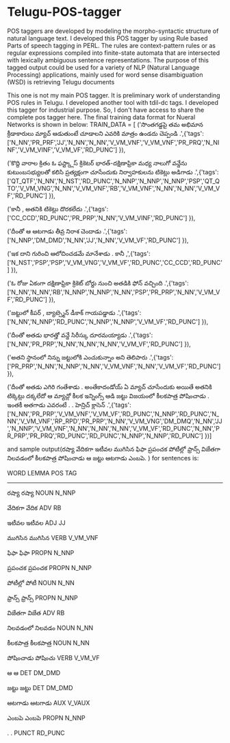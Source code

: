 # Telugu-POS-tagger
POS taggers are developed by modeling the morpho-syntactic structure of natural language text. I developed this POS tagger by using Rule based Parts of speech tagging in PERL. The rules are context-pattern rules or as regular expressions compiled into finite-state automata that are intersected with lexically ambiguous sentence representations. The purpose of this tagged output could be used for a variety of NLP (Natural Language Processing) applications, mainly used for word sense disambiguation (WSD) is retrieving Telugu documents

This one is not my main POS tagger. It is preliminary work of understanding POS rules in Telugu. I developed another tool with tdil-dc tags. I developed this tagger for industrial purpose. So, I don't have access to share the complete pos tagger here.
The final training data format for Nueral Networks is shown in below:
TRAIN_DATA = [ ('సొంతగడ్డపై తమ అభిమాన క్రీడాకారులు మ్యాచ్ ఆడుతుంటే చూడాలని ఎవరికి మాత్రం ఉండదు చెప్పండి .',{'tags': ['N_NN','PR_PRF','JJ','N_NN','N_NN','V_VM_VNF','V_VM_VNF','PR_PRQ','N_NINF','V_VM_VINF','V_VM_VF','RD_PUNC'] }),

('కొద్ది వారాల క్రితం ఓ ఫస్ట్క్లాస్ క్రికెటర్ భారత్-దక్షిణాఫ్రికా మధ్య నాలుగో వన్డేను కుటుంబసభ్యులతో కలిసి ప్రత్యక్షంగా చూసేందుకు నిర్వాహకులను టికెట్లు అడిగాడు .',{'tags': ['QT_QTF','N_NN','N_NST','RD_PUNC','N_NNP','N_NNP','N_NNP','PSP','QT_QTO','V_VM_VNG','N_NN','V_VM_VNF','RB','V_VM_VNF','N_NN','N_NN','V_VM_VF','RD_PUNC'] }),

('కానీ , అతనికి టికెట్లు దొరకలేదు .',{'tags': ['CC_CCD','RD_PUNC','PR_PRP','N_NN','V_VM_VINF','RD_PUNC'] }),

('దీంతో ఆ ఆటగాడు తీవ్ర నిరాశ చెందాడు .',{'tags': ['N_NNP','DM_DMD','N_NN','JJ','N_NN','V_VM_VF','RD_PUNC'] }),

('ఇక దాని గురించి ఆలోచించడమే మానేశాడు . కానీ ,',{'tags': ['N_NST','PSP','PSP','V_VM_VNG','V_VM_VF','RD_PUNC','CC_CCD','RD_PUNC'] }),

('ఓ రోజు ఏకంగా దక్షిణాఫ్రికా క్రికెట్ బోర్డు నుంచి అతడికి ఫోన్ వచ్చింది .',{'tags': ['N_NN','N_NN','RB','N_NNP','N_NNP','N_NN','PSP','PR_PRP','N_NN','V_VM_VF','RD_PUNC'] }),

('జట్టులో కీపర్ , బ్యాట్స్మెన్ డీకాక్ గాయపడ్డాడు .',{'tags': ['N_NN','N_NNP','RD_PUNC','N_NNP','N_NNP','V_VM_VF','RD_PUNC'] }),

('దీంతో అతడు భారత్తో వన్డే సిరీస్కు దూరమయ్యాడు .',{'tags': ['N_NN','PR_PRP','N_NN','N_NN','N_NN','V_VM_VF','RD_PUNC'] }),

('అతని స్థానంలో నిన్ను జట్టులోకి ఎంచుకున్నాం అని తెలిపారు .',{'tags': ['PR_PRP','N_NN','N_NNP','N_NN','V_VM_VNF','N_NN','V_VM_VF','RD_PUNC'] }),

('దీంతో అతడు ఎగిరి గంతేశాడు . అంతేకాదండోయ్ ఏ మ్యాచ్ చూసేందుకు అయితే అతనికి టిక్కెట్లు దక్కలేదో ఆ మ్యాచ్లో కీలక ఇన్నింగ్స్ ఆడి జట్టు విజయంలో కీలకపాత్ర పోషించాడు . ఇంతకీ అతగాడు ఎవరంటే . . హెన్రిచ్ క్లాసెన్ .',{'tags': ['N_NN','PR_PRP','V_VM_VNF','V_VM_VF','RD_PUNC','N_NNP','RD_PUNC','N_NN','V_VM_VNF','RP_RPD','PR_PRP','N_NN','V_VM_VNG','DM_DMQ','N_NN','JJ','N_NNP','V_VM_VNF','N_NN','N_NN','N_NN','V_VM_VF','RD_PUNC','N_NN','PR_PRP','PR_PRQ','RD_PUNC','RD_PUNC','N_NNP','N_NNP','RD_PUNC'] })]

and sample output(రష్యా వేదికగా ఇటీవల ముగిసిన ఫిఫా ప్రపంచక పోటీల్లో ఫ్రాన్స్ విజేతగా నిలవడంలో కీలకపాత్ర పోషించాడు ఆ జట్టు ఆటగాడు ఎంబపె. ) for sentences is:

WORD  LEMMA  POS   TAG
----  -----  ----  ---
రష్యా రష్యా NOUN N_NNP

వేదికగా వేదిక ADV RB

ఇటీవల ఇటీవల ADJ JJ

ముగిసిన ముగిసిన VERB V_VM_VNF

ఫిఫా ఫిఫా PROPN N_NNP

ప్రపంచక ప్రపంచక PROPN N_NNP

పోటీల్లో పోటీ NOUN N_NN

ఫ్రాన్స్ ఫ్రాన్స్ PROPN N_NNP

విజేతగా విజేత ADV RB

నిలవడంలో నిలవడం NOUN N_NN

కీలకపాత్ర కీలకపాత్ర NOUN N_NN

పోషించాడు పోషించు VERB V_VM_VF

ఆ ఆ DET DM_DMD

జట్టు జట్టు DET DM_DMD

ఆటగాడు ఆటగాడు AUX V_VAUX

ఎంబపె ఎంబపె PROPN N_NNP

. . PUNCT RD_PUNC
